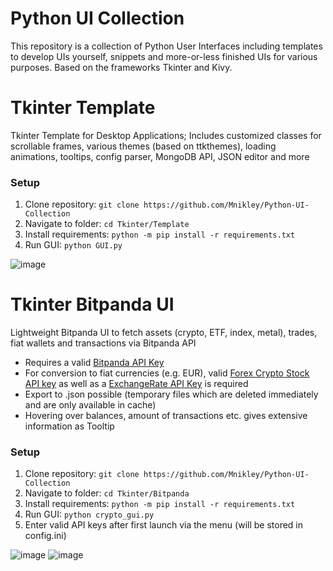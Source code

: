 # Python UI Collection
This repository is a collection of Python User Interfaces including templates to develop UIs yourself, snippets and more-or-less finished UIs for various purposes. Based on the frameworks Tkinter and Kivy.

# Tkinter Template
Tkinter Template for Desktop Applications; Includes customized classes for scrollable frames, various themes (based on ttkthemes), loading animations, tooltips, config parser, MongoDB API, JSON editor and more

### Setup
1. Clone repository: `git clone https://github.com/Mnikley/Python-UI-Collection`
2. Navigate to folder: `cd Tkinter/Template`
3. Install requirements: `python -m pip install -r requirements.txt`
4. Run GUI: `python GUI.py`

![image](https://user-images.githubusercontent.com/75040444/132994677-9fb3b5f0-9f16-4bbc-a24a-9a9fab63c93f.png)

# Tkinter Bitpanda UI
Lightweight Bitpanda UI to fetch assets (crypto, ETF, index, metal), trades, fiat wallets and transactions via Bitpanda API
- Requires a valid [Bitpanda API Key](https://web.bitpanda.com/apikey)
- For conversion to fiat currencies (e.g. EUR), valid [Forex Crypto Stock API key](https://fcsapi.com/document/crypto-api) as well as a [ExchangeRate API Key](https://app.exchangerate-api.com/sign-up) is required
- Export to .json possible (temporary files which are deleted immediately and are only available in cache)
- Hovering over balances, amount of transactions etc. gives extensive information as Tooltip

### Setup
1. Clone repository: `git clone https://github.com/Mnikley/Python-UI-Collection`
2. Navigate to folder: `cd Tkinter/Bitpanda`
3. Install requirements: `python -m pip install -r requirements.txt`
4. Run GUI: `python crypto_gui.py`
5. Enter valid API keys after first launch via the menu (will be stored in config.ini)

![image](https://user-images.githubusercontent.com/75040444/134688788-5354dc49-a4a3-4575-a3cc-5aa36708f497.png)
![image](https://user-images.githubusercontent.com/75040444/134555724-a53edbb8-db9a-42ad-9bb3-4b122dc74d2b.png)
